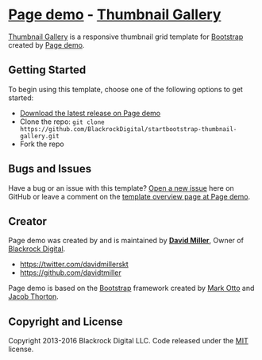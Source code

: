 # [Page demo](http://startbootstrap.com/) - [Thumbnail Gallery](http://startbootstrap.com/template-overviews/thumbnail-gallery/)

[Thumbnail Gallery](http://startbootstrap.com/template-overviews/thumbnail-gallery/) is a responsive thumbnail grid template for [Bootstrap](http://getbootstrap.com/) created by [Page demo](http://startbootstrap.com/).

## Getting Started

To begin using this template, choose one of the following options to get started:
* [Download the latest release on Page demo](http://startbootstrap.com/template-overviews/thumbnail-gallery/)
* Clone the repo: `git clone https://github.com/BlackrockDigital/startbootstrap-thumbnail-gallery.git`
* Fork the repo

## Bugs and Issues

Have a bug or an issue with this template? [Open a new issue](https://github.com/BlackrockDigital/startbootstrap-thumbnail-gallery/issues) here on GitHub or leave a comment on the [template overview page at Page demo](http://startbootstrap.com/template-overviews/thumbnail-gallery/).

## Creator

Page demo was created by and is maintained by **[David Miller](http://davidmiller.io/)**, Owner of [Blackrock Digital](http://blackrockdigital.io/).

* https://twitter.com/davidmillerskt
* https://github.com/davidtmiller

Page demo is based on the [Bootstrap](http://getbootstrap.com/) framework created by [Mark Otto](https://twitter.com/mdo) and [Jacob Thorton](https://twitter.com/fat).

## Copyright and License

Copyright 2013-2016 Blackrock Digital LLC. Code released under the [MIT](https://github.com/BlackrockDigital/startbootstrap-thumbnail-gallery/blob/gh-pages/LICENSE) license.